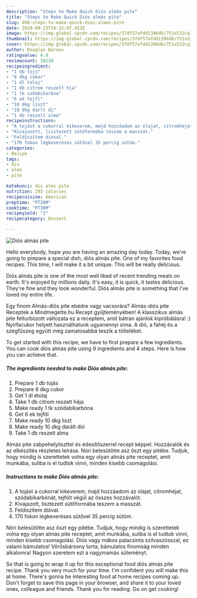```yaml
---
description: "Steps to Make Quick Diós almás pite"
title: "Steps to Make Quick Diós almás pite"
slug: 468-steps-to-make-quick-dios-almas-pite
date: 2020-09-23T16:32:07.453Z
image: https://img-global.cpcdn.com/recipes/37df57afdd1396d6/751x532cq70/dios-almas-pite-recept-foto.jpg
thumbnail: https://img-global.cpcdn.com/recipes/37df57afdd1396d6/751x532cq70/dios-almas-pite-recept-foto.jpg
cover: https://img-global.cpcdn.com/recipes/37df57afdd1396d6/751x532cq70/dios-almas-pite-recept-foto.jpg
author: Douglas Barnes
ratingvalue: 4.8
reviewcount: 38238
recipeingredient:
- "1 db tojs"
- "8 dkg cukor"
- "1 dl tolaj"
- "1 db citrom reszelt hja"
- "1 tk szdabikarbna"
- "6 ek tejfl"
- "10 dkg liszt"
- "10 dkg darlt di"
- "1 db reszelt alma"
recipeinstructions:
- "A tojást a cukorral kikeverem, majd hozzáadom az olajat, citromhéjat, szódabikarbónát, tejfölt végül az összes hozzávalót."
- "Kivajazott, lisztezett sütőformába teszem a masszát."
- "Feldíszítem dióval."
- "170 fokon légkeveréses sütővel 35 percig sütöm."
categories:
- Recipe
tags:
- dis
- alms
- pite

katakunci: dis alms pite 
nutrition: 293 calories
recipecuisine: American
preptime: "PT26M"
cooktime: "PT30M"
recipeyield: "1"
recipecategory: Dessert

---
```



![Diós almás pite](https://img-global.cpcdn.com/recipes/37df57afdd1396d6/751x532cq70/dios-almas-pite-recept-foto.jpg)

Hello everybody, hope you are having an amazing day today. Today, we're going to prepare a special dish, diós almás pite. One of my favorites food recipes. This time, I will make it a bit unique. This will be really delicious.

Diós almás pite is one of the most well liked of recent trending meals on earth. It's enjoyed by millions daily. It's easy, it is quick, it tastes delicious. They're fine and they look wonderful. Diós almás pite is something that I've loved my entire life.

Egy finom Almás-diós pite ebédre vagy vacsorára? Almás-diós pite Receptek a Mindmegette.hu Recept gyűjteményében! A klasszikus almás pite felturbózott változata ez a receptem, amit bátran ajánlok kipróbálásra! :) Nyírfacukor helyett használhatunk ugyanennyi sima. A dió, a fahéj és a szegfűszeg együtt még zamatosabbá teszik a tölteléket.


To get started with this recipe, we have to first prepare a few ingredients. You can cook diós almás pite using 9 ingredients and 4 steps. Here is how you can achieve that.

<!--inarticleads1-->

##### The ingredients needed to make Diós almás pite:

1. Prepare 1 db tojás
1. Prepare 8 dkg cukor
1. Get 1 dl étolaj
1. Take 1 db citrom reszelt héja
1. Make ready 1 tk szódabikarbóna
1. Get 6 ek tejföl
1. Make ready 10 dkg liszt
1. Make ready 10 dkg darált dió
1. Take 1 db reszelt alma


Almás pite zabpehelyliszttel és édesítőszerrel recept képpel. Hozzávalók és az elkészítés részletes leírása. Nóri belesütötte asz őszt egy pitébe. Tudjuk, hogy mindig is szerettetek volna egy olyan almás pite receptet, amit munkába, suliba is el tudtok vinni, minden kisebb csomagolási. 

<!--inarticleads2-->

##### Instructions to make Diós almás pite:

1. A tojást a cukorral kikeverem, majd hozzáadom az olajat, citromhéjat, szódabikarbónát, tejfölt végül az összes hozzávalót.
1. Kivajazott, lisztezett sütőformába teszem a masszát.
1. Feldíszítem dióval.
1. 170 fokon légkeveréses sütővel 35 percig sütöm.


Nóri belesütötte asz őszt egy pitébe. Tudjuk, hogy mindig is szerettetek volna egy olyan almás pite receptet, amit munkába, suliba is el tudtok vinni, minden kisebb csomagolási. Diós vagy mákos palacsinta szilvaszósszal, ez valami bámulatos! Vörösbársony torta, bámulatos finomság minden alkalomra! Nagyon szeretem ezt a nagymamás süteményt. 

So that is going to wrap it up for this exceptional food diós almás pite recipe. Thank you very much for your time. I'm confident you will make this at home. There's gonna be interesting food at home recipes coming up. Don't forget to save this page in your browser, and share it to your loved ones, colleague and friends. Thank you for reading. Go on get cooking!
